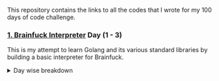 This repository contains the links to all the codes that I wrote for my 100 days of code challenge. 

### [1. Brainfuck Interpreter](https://github.com/itsdennian/Brainfuck-Interpreter) Day (1 - 3)
This is my attempt to learn Golang and its various standard libraries by building a basic interpreter for Brainfuck.

<details>
<summary>Day wise breakdown</summary>

<b>Day 1</b>
<ul>
<li>Setup the project and figured out the logic</li>
<li>Figured out the best way to take input for my program is to use the "bufio" package of Go lang</li>
</ul>

<b>Day 2</b>
<ul>
<li>Implemented function to eliminate unwanted characters and spaces</li>
<li>Started off with the output generation function</li>
</ul>

<b>Day 3</b>
<ul>
<li>Completed with the interpreter</li>
</ul>
</details>